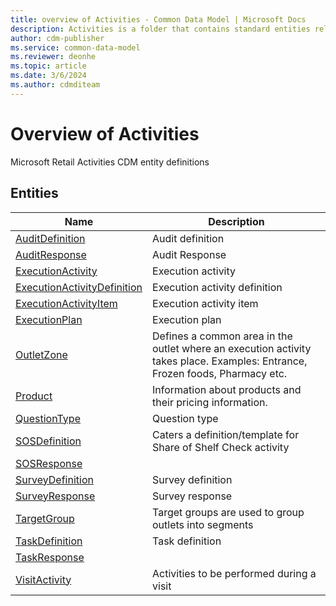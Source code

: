 ```yaml
---
title: overview of Activities - Common Data Model | Microsoft Docs
description: Activities is a folder that contains standard entities related to the Common Data Model.
author: cdm-publisher
ms.service: common-data-model
ms.reviewer: deonhe
ms.topic: article
ms.date: 3/6/2024
ms.author: cdmditeam
---
```


# Overview of Activities

Microsoft Retail Activities CDM entity definitions  

## Entities

|Name|Description|
|---|---|
|[AuditDefinition](AuditDefinition.md)|Audit definition|
|[AuditResponse](AuditResponse.md)|Audit Response|
|[ExecutionActivity](ExecutionActivity.md)|Execution activity|
|[ExecutionActivityDefinition](ExecutionActivityDefinition.md)|Execution activity definition|
|[ExecutionActivityItem](ExecutionActivityItem.md)|Execution activity item|
|[ExecutionPlan](ExecutionPlan.md)|Execution plan|
|[OutletZone](OutletZone.md)|Defines a common area in the outlet where an execution activity takes place\. Examples: Entrance, Frozen foods, Pharmacy etc\.|
|[Product](Product.md)|Information about products and their pricing information\.|
|[QuestionType](QuestionType.md)|Question type|
|[SOSDefinition](SOSDefinition.md)|Caters a definition/template for Share of Shelf Check activity|
|[SOSResponse](SOSResponse.md)||
|[SurveyDefinition](SurveyDefinition.md)|Survey definition|
|[SurveyResponse](SurveyResponse.md)|Survey response|
|[TargetGroup](TargetGroup.md)|Target groups are used to group outlets into segments|
|[TaskDefinition](TaskDefinition.md)|Task definition|
|[TaskResponse](TaskResponse.md)||
|[VisitActivity](VisitActivity.md)|Activities to be performed during a visit|
